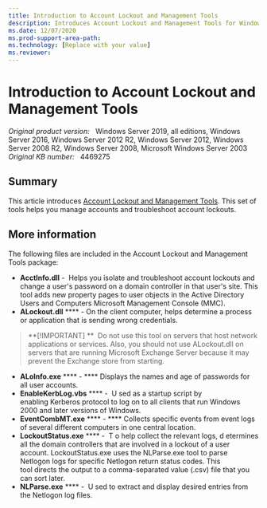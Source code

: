 ```yaml
---
title: Introduction to Account Lockout and Management Tools
description: Introduces Account Lockout and Management Tools for Windows Server.
ms.date: 12/07/2020
ms.prod-support-area-path: 
ms.technology: [Replace with your value]
ms.reviewer: 
---
```

# Introduction to Account Lockout and Management Tools

_Original product version:_ &nbsp; Windows Server 2019, all editions, Windows Server 2016, Windows Server 2012 R2, Windows Server 2012, Windows Server 2008 R2, Windows Server 2008, Microsoft Windows Server 2003  
_Original KB number:_ &nbsp; 4469275

## Summary

This article introduces [Account Lockout and Management Tools](https://www.microsoft.com/download/details.aspx?id=18465). This set of tools helps you manage accounts and troubleshoot account lockouts.

## More information

The following files are included in the Account Lockout and Management Tools package:
- **AcctInfo.dll** -  Helps you isolate and troubleshoot account lockouts and change a user's password on a domain controller in that user's site. This tool adds new property pages to user objects in the Active Directory Users and Computers Microsoft Management Console (MMC). 
- **ALockout.dll** **** - On the client computer, helps determine a process or application that is sending wrong credentials. 

> **[!IMPORTANT]
>**  Do not use this tool on servers that host network applications or services. Also, you should not use ALockout.dll on servers that are running Microsoft Exchange Server because it may prevent the Exchange store from starting. 

- **ALoInfo.exe** **** - **** Displays the names and age of passwords for all user accounts. 
- **EnableKerbLog.vbs** **** -  U sed as a startup script by enabling Kerberos protocol to log on to all clients that run Windows 2000 and later versions of Windows. 
- **EventCombMT.exe** **** - **** Collects specific events from event logs of several different computers in one central location. 
- **LockoutStatus.exe** **** -  T o help collect the relevant logs, d etermines all the domain controllers that are involved in a lockout of a user account. LockoutStatus.exe uses the NLParse.exe tool to parse Netlogon logs for specific Netlogon return status codes. This tool directs the output to a comma-separated value (.csv) file that you can sort later. 
- **NLParse.exe** **** -  U sed to extract and display desired entries from the Netlogon log files. 

